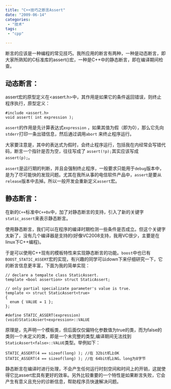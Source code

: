 ```yaml
---
title: "C++技巧之断言Assert"
date: "2009-06-14"
categories:
 - "技术"
tags:
 - "cpp"

---
```


断言的应该是一种编程的常见技巧。我所应用的断言有两种，一种是动态断言，即大家所熟知的C标准库的assert()宏，一种是C++中的静态断言，即在编译期间检查。
<!--more-->

## 动态断言：

assert宏的原型定义在<assert.h>中，其作用是如果它的条件返回错误，则终止程序执行，原型定义：
```
#include <assert.h>  
void assert( int expression );
```
`assert`的作用是先计算表达式`expression` ，如果其值为假（即为0），那么它先向`stderr`打印一条出错信息，然后通过调用`abort` 来终止程序运行。

大家要注意是，其中的表达式为假时，会终止程序运行，包括我在内经常会写错代码，断言一个指针是否为空，往往写成了
`assert(!p);`其实应该写成`assert(p);`。

 `assert`是运行期的判断，并且会强制终止程序，一般要求只能用于`debug`版本中，是为了尽可能快的发现问题。尤其在我所从事的电信软件产品中，`assert`是要从`release`版本中去掉。所以一般开发会重新定义`assert`宏。

## 静态断言：

在新的`C++`标准中`C++0x`中，加了对静态断言的支持，引入了新的关键字`static_assert`来表示静态断言。

使用静态断言，我们可以在程序的编译时期检测一些条件是否成立。但这个关键字太新了，没有几个编译器是支持的(好像VC2008支持，我用VC很少，主要是在linux下C++编程)。

于是可以使用C++现有的模板特性来实现静态断言的功能。`boost`中也已有`BOOST_STATIC_ASSERT`宏的实现，有兴趣的同学可以down下来仔细研究一下，它的断言信息更丰富，下面为我的简单实现：

```
// declare a tempalte class StaticAssert.  
template <bool assertion> struct StaticAssert;  

// only partial specializate parameter's value is true.  
template <> struct StaticAssert<true>   
{  
  enum { VALUE = 1 };  
};

#define STATIC_ASSERT(expression) (void)StaticAssert<expression>::VALUE  
```

原理是，先声明一个模板类，但后面仅仅偏特化参数值为true的类，而为false的类则一个未定义的类，即是一个未完整的类型,编译期间无法找到`StaticAssert<false>::VALUE`类型。举例如下：
```
STATIC_ASSERT(4 == sizeof(long) ); //在 32bit机上OK  
STATIC_ASSERT(4 == sizeof(long) ); //在 64bit机上NG，long为8字节
```  
静态断言在编译时进行处理，不会产生任何运行时刻空间和时间上的开销，这就使得它比assert宏具有更好的效率。另外比较重要的一个特性是如果断言失败，它会产生有意义且充分的诊断信息，帮助程序员快速解决问题。
